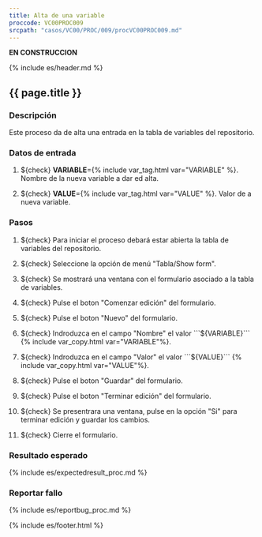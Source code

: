 ```yaml
---
title: Alta de una variable
proccode: VC00PROC009
srcpath: "casos/VC00/PROC/009/procVC00PROC009.md"
---
```


**EN CONSTRUCCION**

{% include es/header.md %}

## {{ page.title }}

### Descripción

Este proceso da de alta una entrada en la tabla de variables del repositorio.

### Datos de entrada

1. ${check} **VARIABLE**={% include var_tag.html var="VARIABLE" %}. Nombre de la nueva variable a dar ed alta.

2. ${check} **VALUE**={% include var_tag.html var="VALUE" %}. Valor de a nueva variable.


### Pasos

1. ${check} Para iniciar el proceso debará estar abierta la tabla de variables del repositorio.

2. ${check} Seleccione la opción de menú "Tabla/Show form". 

3. ${check} Se mostrará una ventana con el formulario asociado a la tabla de variables.

11. ${check} Pulse el boton "Comenzar edición" del formulario. 

12. ${check} Pulse el boton "Nuevo" del formulario.

8. ${check} Indroduzca en el campo "Nombre" el valor ```${VARIABLE}``` {% include var_copy.html var="VARIABLE"%}.

9. ${check} Indroduzca en el campo "Valor" el valor  ```${VALUE}``` {% include var_copy.html var="VALUE"%}.

10. ${check} Pulse el boton "Guardar" del formulario.

11. ${check} Pulse el boton "Terminar edición" del formulario. 

12. ${check} Se presentrara una ventana, pulse en la opción "Si" para terminar edición y guardar los cambios.

13. ${check} Cierre el formulario.

### Resultado esperado

{% include es/expectedresult_proc.md %}

### Reportar fallo

{% include es/reportbug_proc.md %}

{% include es/footer.html %}
